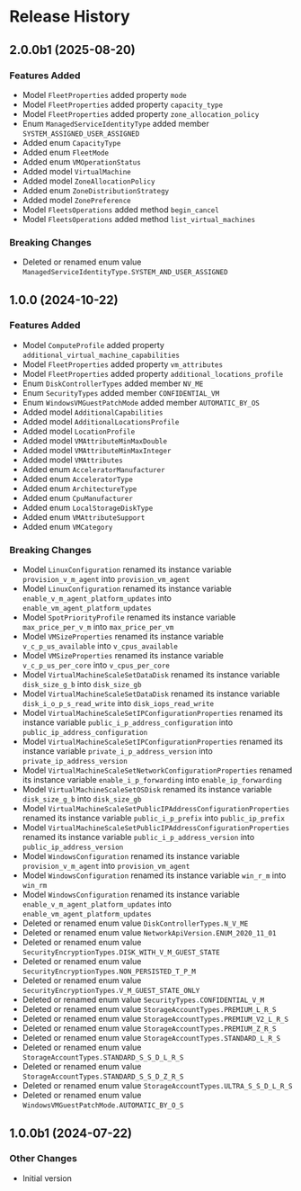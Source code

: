 # Release History

## 2.0.0b1 (2025-08-20)

### Features Added

  - Model `FleetProperties` added property `mode`
  - Model `FleetProperties` added property `capacity_type`
  - Model `FleetProperties` added property `zone_allocation_policy`
  - Enum `ManagedServiceIdentityType` added member `SYSTEM_ASSIGNED_USER_ASSIGNED`
  - Added enum `CapacityType`
  - Added enum `FleetMode`
  - Added enum `VMOperationStatus`
  - Added model `VirtualMachine`
  - Added model `ZoneAllocationPolicy`
  - Added enum `ZoneDistributionStrategy`
  - Added model `ZonePreference`
  - Model `FleetsOperations` added method `begin_cancel`
  - Model `FleetsOperations` added method `list_virtual_machines`

### Breaking Changes

  - Deleted or renamed enum value `ManagedServiceIdentityType.SYSTEM_AND_USER_ASSIGNED`

## 1.0.0 (2024-10-22)

### Features Added

  - Model `ComputeProfile` added property `additional_virtual_machine_capabilities`
  - Model `FleetProperties` added property `vm_attributes`
  - Model `FleetProperties` added property `additional_locations_profile`
  - Enum `DiskControllerTypes` added member `NV_ME`
  - Enum `SecurityTypes` added member `CONFIDENTIAL_VM`
  - Enum `WindowsVMGuestPatchMode` added member `AUTOMATIC_BY_OS`
  - Added model `AdditionalCapabilities`
  - Added model `AdditionalLocationsProfile`
  - Added model `LocationProfile`
  - Added model `VMAttributeMinMaxDouble`
  - Added model `VMAttributeMinMaxInteger`
  - Added model `VMAttributes`
  - Added enum `AcceleratorManufacturer`
  - Added enum `AcceleratorType`
  - Added enum `ArchitectureType`
  - Added enum `CpuManufacturer`
  - Added enum `LocalStorageDiskType`
  - Added enum `VMAttributeSupport`
  - Added enum `VMCategory`

### Breaking Changes

  - Model `LinuxConfiguration` renamed its instance variable `provision_v_m_agent` into `provision_vm_agent`
  - Model `LinuxConfiguration` renamed its instance variable `enable_v_m_agent_platform_updates` into `enable_vm_agent_platform_updates`
  - Model `SpotPriorityProfile` renamed its instance variable `max_price_per_v_m` into `max_price_per_vm`
  - Model `VMSizeProperties` renamed its instance variable `v_c_p_us_available` into `v_cpus_available`
  - Model `VMSizeProperties` renamed its instance variable `v_c_p_us_per_core` into `v_cpus_per_core`
  - Model `VirtualMachineScaleSetDataDisk` renamed its instance variable `disk_size_g_b` into `disk_size_gb`
  - Model `VirtualMachineScaleSetDataDisk` renamed its instance variable `disk_i_o_p_s_read_write` into `disk_iops_read_write`
  - Model `VirtualMachineScaleSetIPConfigurationProperties` renamed its instance variable `public_i_p_address_configuration` into `public_ip_address_configuration`
  - Model `VirtualMachineScaleSetIPConfigurationProperties` renamed its instance variable `private_i_p_address_version` into `private_ip_address_version`
  - Model `VirtualMachineScaleSetNetworkConfigurationProperties` renamed its instance variable `enable_i_p_forwarding` into `enable_ip_forwarding`
  - Model `VirtualMachineScaleSetOSDisk` renamed its instance variable `disk_size_g_b` into `disk_size_gb`
  - Model `VirtualMachineScaleSetPublicIPAddressConfigurationProperties` renamed its instance variable `public_i_p_prefix` into `public_ip_prefix`
  - Model `VirtualMachineScaleSetPublicIPAddressConfigurationProperties` renamed its instance variable `public_i_p_address_version` into `public_ip_address_version`
  - Model `WindowsConfiguration` renamed its instance variable `provision_v_m_agent` into `provision_vm_agent`
  - Model `WindowsConfiguration` renamed its instance variable `win_r_m` into `win_rm`
  - Model `WindowsConfiguration` renamed its instance variable `enable_v_m_agent_platform_updates` into `enable_vm_agent_platform_updates`
  - Deleted or renamed enum value `DiskControllerTypes.N_V_ME`
  - Deleted or renamed enum value `NetworkApiVersion.ENUM_2020_11_01`
  - Deleted or renamed enum value `SecurityEncryptionTypes.DISK_WITH_V_M_GUEST_STATE`
  - Deleted or renamed enum value `SecurityEncryptionTypes.NON_PERSISTED_T_P_M`
  - Deleted or renamed enum value `SecurityEncryptionTypes.V_M_GUEST_STATE_ONLY`
  - Deleted or renamed enum value `SecurityTypes.CONFIDENTIAL_V_M`
  - Deleted or renamed enum value `StorageAccountTypes.PREMIUM_L_R_S`
  - Deleted or renamed enum value `StorageAccountTypes.PREMIUM_V2_L_R_S`
  - Deleted or renamed enum value `StorageAccountTypes.PREMIUM_Z_R_S`
  - Deleted or renamed enum value `StorageAccountTypes.STANDARD_L_R_S`
  - Deleted or renamed enum value `StorageAccountTypes.STANDARD_S_S_D_L_R_S`
  - Deleted or renamed enum value `StorageAccountTypes.STANDARD_S_S_D_Z_R_S`
  - Deleted or renamed enum value `StorageAccountTypes.ULTRA_S_S_D_L_R_S`
  - Deleted or renamed enum value `WindowsVMGuestPatchMode.AUTOMATIC_BY_O_S`

## 1.0.0b1 (2024-07-22)

### Other Changes

  - Initial version
